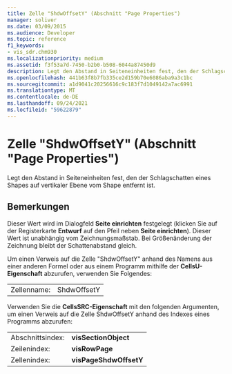 ```yaml
---
title: Zelle "ShdwOffsetY" (Abschnitt "Page Properties")
manager: soliver
ms.date: 03/09/2015
ms.audience: Developer
ms.topic: reference
f1_keywords:
- vis_sdr.chm930
ms.localizationpriority: medium
ms.assetid: f3f53a7d-7450-b2b0-b508-6044a87450d9
description: Legt den Abstand in Seiteneinheiten fest, den der Schlagschatten eines Shapes auf vertikaler Ebene vom Shape entfernt ist.
ms.openlocfilehash: 441b63f8b7fb335ce2d159b70e6086aba9a3c1bc
ms.sourcegitcommit: a1d9041c20256616c9c183f7d1049142a7ac6991
ms.translationtype: MT
ms.contentlocale: de-DE
ms.lasthandoff: 09/24/2021
ms.locfileid: "59622879"
---
```

# <a name="shdwoffsety-cell-page-properties-section"></a>Zelle "ShdwOffsetY" (Abschnitt "Page Properties")

Legt den Abstand in Seiteneinheiten fest, den der Schlagschatten eines Shapes auf vertikaler Ebene vom Shape entfernt ist.
  
## <a name="remarks"></a>Bemerkungen

Dieser Wert wird im Dialogfeld **Seite einrichten** festgelegt (klicken Sie auf der Registerkarte **Entwurf** auf den Pfeil neben **Seite einrichten**). Dieser Wert ist unabhängig vom Zeichnungsmaßstab. Bei Größenänderung der Zeichnung bleibt der Schattenabstand gleich. 
  
Um einen Verweis auf die Zelle "ShdwOffsetY" anhand des Namens aus einer anderen Formel oder aus einem Programm mithilfe der **CellsU-Eigenschaft** abzurufen, verwenden Sie Folgendes: 
  
|||
|:-----|:-----|
| Zellenname:  <br/> | ShdwOffsetY  <br/> |
   
Verwenden Sie die **CellsSRC-Eigenschaft** mit den folgenden Argumenten, um einen Verweis auf die Zelle ShdwOffsetY anhand des Indexes eines Programms abzurufen: 
  
|||
|:-----|:-----|
| Abschnittsindex:  <br/> |**visSectionObject** <br/> |
| Zeilenindex:  <br/> |**visRowPage** <br/> |
| Zellenindex:  <br/> |**visPageShdwOffsetY** <br/> |
   

